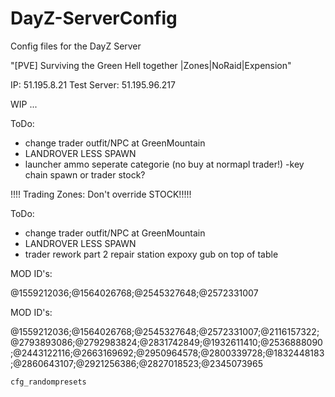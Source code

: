 # DayZ-ServerConfig

Config files for the DayZ Server

"[PVE] Surviving the Green Hell together |Zones|NoRaid|Expension"

IP: 51.195.8.21
Test Server: 51.195.96.217

WIP ...

ToDo:
- change trader outfit/NPC at GreenMountain
- LANDROVER LESS SPAWN
- launcher ammo seperate categorie (no buy at normapl trader!)
-key chain spawn or trader stock?

!!!! Trading Zones: Don't override STOCK!!!!!


ToDo:
- change trader outfit/NPC at GreenMountain
- LANDROVER LESS SPAWN
- trader rework part 2
repair station expoxy gub on top of table



MOD ID's:

@1559212036;@1564026768;@2545327648;@2572331007

MOD ID's:

@1559212036;@1564026768;@2545327648;@2572331007;@2116157322;@2793893086;@2792983824;@2831742849;@1932611410;@2536888090;@2443122116;@2663169692;@2950964578;@2800339728;@1832448183;@2860643107;@2921256386;@2827018523;@2345073965


<!-- .......................................... -->  
<!-- add to econemycore.xml & cfgrandompreset.xml -->
<!-- .......................................... -->  

<ce folder="db_split">
    <!-- Vanilla Types Split -->
        <file name="VT_Ammo.xml" type="types" />
        <file name="VT_Animals.xml" type="types" />
        <file name="VT_Attachments.xml" type="types" />
        <file name="VT_Base.xml" type="types" />
        <file name="VT_Civ_Clothing.xml" type="types" />
        <file name="VT_Components.xml" type="types" />
        <file name="VT_Containers.xml" type="types" />
        <file name="VT_Drinks.xml" type="types" />
        <file name="VT_Explosives.xml" type="types" />
        <file name="VT_Food.xml" type="types" />
        <file name="VT_Life_Only.xml" type="types" />
        <file name="VT_Medical.xml" type="types" />
        <file name="VT_Melee.xml" type="types" />
        <file name="VT_Mil_Clothing.xml" type="types" />
        <file name="VT_Seasonal.xml" type="types" />
        <file name="VT_Tools.xml" type="types" />
        <file name="VT_Vehicles.xml" type="types" />
        <file name="VT_Weapons.xml" type="types" />
        <file name="VT_Zombies.xml" type="types" />
    </ce>

<ce folder="expansion_ce">
		<file name="expansion_types.xml" type="types" />
		<file name="expansion_spawnabletypes.xml" type="spawnabletypes" />
		<file name="expansion_events.xml" type="events" />
	</ce>

<ce folder="db_custom">
	<!-- Mod Types -->
		<file name="BL_BoomLayThings_types.xml" type="types" />
		<file name="CJ_LootChest-CJ187_types.xml" type="types" />
		<file name="CJ_LootChest-CJ187_cfgspawnabletypes.xml" type="spawnabletypes" />
		<file name="CP_CannabisPlus_types.xml" type="types" />
		<file name="MMG_cfgspawnabletypes.xml" type="spawnabletypes" />
		<file name="MMG_Storage.xml" type="types" />
		<file name="MMG_types_ADMINGEAR.xml" type="types" />
		<file name="MMG_types_alpine.xml" type="types" />
		<file name="MMG_types_atacs.xml" type="types" />
		<file name="MMG_types_black.xml" type="types" />
		<file name="MMG_types_carbines.xml" type="types" />
		<file name="MMG_types_dark_woodland.xml" type="types" />
		<file name="MMG_types_erdl.xml" type="types" />
		<file name="MMG_types_green.xml" type="types" />
		<file name="MMG_types_multicam.xml" type="types" />
		<file name="MMG_types_multicam_tropic.xml" type="types" />
		<file name="MMG_types_multicamblack.xml" type="types" />
		<file name="MMG_types_NBC+NVG.xml" type="types" />
		<file name="MMG_types_patches.xml" type="types" />
		<file name="MMG_types_police.xml" type="types" />
		<file name="MMG_types_tan.xml" type="types" />
		<file name="MMG_types_ucp.xml" type="types" />
		<file name="MMGCC_CivilianClothing_types.xml" type="types" />
		<file name="RUSForma_Types.xml" type="types" />
		<file name="SLC_Swords_types.xml" type="types" />
		<file name="SLC_Swords_spawnabletypes.xml" type="spawnabletypes" />
		<file name="SNAFU_types.xml" type="types" />
		<file name="SNAFU_spawnabletypes.xml" type="spawnabletypes" />
	</ce>
	
	cfg_randompresets
	
<cargo chance="0.15" name="toolsHermit">
				<item name="WeaponCleaningKit" chance="0.10" />
				<item name="Matchbox" chance="0.15" />
				<item name="CanOpener" chance="0.05" />
				<item name="Rope" chance="0.07" />
				<item name="Rag" chance="0.07" />
				<item name="CJ_Key1" chance="0.01" />
				<item name="CJ_Key2" chance="0.01" />
				<item name="Hatchet" chance="0.07" />
				<item name="StoneKnife" chance="0.1" />
				<item name="HuntingKnife" chance="0.08" />
				<item name="PurificationTablets" chance="0.05" />
				<item name="CharcoalTablets" chance="0.05" />
		</cargo>
		<cargo chance="0.25" name="toolsPolice">
				<item name="Battery9V" chance="0.1" />
				<item name="PersonalRadio" chance="0.1" />
				<item name="Flashlight" chance="0.15" />
				<item name="Roadflare" chance="0.2" />
				<item name="CombatKnife" chance="0.05" />
				<item name="Morphine" chance="0.05" />
				<item name="CJ_Key1" chance="0.01" />
				<item name="CJ_Key2" chance="0.01" />
				<item name="BandageDressing" chance="0.05" />
		</cargo>
		<cargo chance="0.35" name="toolsIndustrial">
				<item name="Pipe" chance="0.07" />
				<item name="Hatchet" chance="0.07" />
				<item name="Crowbar" chance="0.07" />
				<item name="Rope" chance="0.1" />
				<item name="DuctTape" chance="0.1" />
				<item name="CJ_Key2" chance="0.01" />
				<item name="Battery9V" chance="0.2" />
				<item name="Flashlight" chance="0.2" />
		</cargo>
		<cargo chance="0.1" name="mixArmy">
				<item name="SodaCan_Cola" chance="0.05" />
				<item name="SodaCan_Pipsi" chance="0.05" />
				<item name="SodaCan_Spite" chance="0.05" />
				<item name="TunaCan" chance="0.1" />
				<item name="SardinesCan" chance="0.05" />
				<item name="CJ_Key3" chance="0.01" />
				<item name="PeachesCan" chance="0.05" />
				<item name="SpaghettiCan" chance="0.05" />
				<item name="BakedBeansCan" chance="0.05" />
				<item name="TacticalBaconCan" chance="0.1" />
				<item name="Canteen" chance="0.1" />
				<item name="Ammo_45ACP" chance="0.2" />
				<item name="AmmoBox_45ACP_25Rnd" chance="0.05" />
				<item name="Ammo_762x39" chance="0.2" />
				<item name="AmmoBox_762x39_20Rnd" chance="0.05" />
				<item name="Ammo_762x54" chance="0.2" />
				<item name="AmmoBox_762x54_20Rnd" chance="0.05" />
		</cargo>




